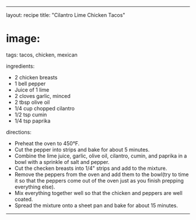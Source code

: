 ---

layout: recipe
title: "Cilantro Lime Chicken Tacos"
# image: 
tags: tacos, chicken, mexican

ingredients:
- 2 chicken breasts
- 1 bell pepper
- Juice of 1 lime
- 2 cloves garlic, minced
- 2 tbsp olive oil
- 1/4 cup chopped cilantro
- 1/2 tsp cumin
- 1/4 tsp paprika

directions:
- Preheat the oven to 450°F.
- Cut the pepper into strips and bake for about 5 minutes.
- Combine the lime juice, garlic, olive oil, cilantro, cumin, and paprika in a bowl with a sprinkle of salt and pepper.
- Cut the checken breasts into 1/4" strips and add to the mixture. 
- Remove the peppers from the oven and add them to the bowl(try to time it so that the peppers come out of the oven just as you finish prepping everything else).
- Mix everything together well so that the chicken and peppers are well coated.
- Spread the mixture onto a sheet pan and bake for about 15 minutes.

---